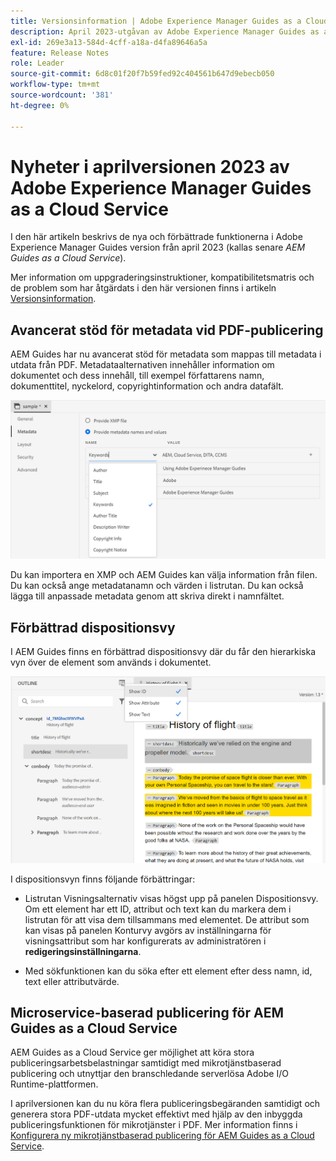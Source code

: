 ```yaml
---
title: Versionsinformation | Adobe Experience Manager Guides as a Cloud Service, aprilversion 2023
description: April 2023-utgåvan av Adobe Experience Manager Guides as a Cloud Service
exl-id: 269e3a13-584d-4cff-a18a-d4fa89646a5a
feature: Release Notes
role: Leader
source-git-commit: 6d8c01f20f7b59fed92c404561b647d9ebecb050
workflow-type: tm+mt
source-wordcount: '381'
ht-degree: 0%

---
```


# Nyheter i aprilversionen 2023 av Adobe Experience Manager Guides as a Cloud Service

I den här artikeln beskrivs de nya och förbättrade funktionerna i Adobe Experience Manager Guides version från april 2023 (kallas senare *AEM Guides as a Cloud Service*).

Mer information om uppgraderingsinstruktioner, kompatibilitetsmatris och de problem som har åtgärdats i den här versionen finns i artikeln [Versionsinformation](release-notes-2023-4-0.md).

## Avancerat stöd för metadata vid PDF-publicering

AEM Guides har nu avancerat stöd för metadata som mappas till metadata i utdata från PDF. Metadataalternativen innehåller information om dokumentet och dess innehåll, till exempel författarens namn, dokumenttitel, nyckelord, copyrightinformation och andra datafält.

<img src="assets/pdf-metadata.png" alt=" inbyggda PDF-metadata">

Du kan importera en XMP och AEM Guides kan välja information från filen. Du kan också ange metadatanamn och värden i listrutan. Du kan också lägga till anpassade metadata genom att skriva direkt i namnfältet.


## Förbättrad dispositionsvy

I AEM Guides finns en förbättrad dispositionsvy där du får den hierarkiska vyn över de element som används i dokumentet.

<img src="assets/select-element-content-outline-view_cs.png" alt=" inbyggda PDF-metadata">

I dispositionsvyn finns följande förbättringar:

* Listrutan Visningsalternativ visas högst upp på panelen Dispositionsvy. Om ett element har ett ID, attribut och text kan du markera dem i listrutan för att visa dem tillsammans med elementet. De attribut som kan visas på panelen Konturvy avgörs av inställningarna för visningsattribut som har konfigurerats av administratören i **redigeringsinställningarna**.

* Med sökfunktionen kan du söka efter ett element efter dess namn, id, text eller attributvärde.


## Microservice-baserad publicering för AEM Guides as a Cloud Service

AEM Guides as a Cloud Service ger möjlighet att köra stora publiceringsarbetsbelastningar samtidigt med mikrotjänstbaserad publicering och utnyttjar den branschledande serverlösa Adobe I/O Runtime-plattformen.

I aprilversionen kan du nu köra flera publiceringsbegäranden samtidigt och generera stora PDF-utdata mycket effektivt med hjälp av den inbyggda publiceringsfunktionen för mikrotjänster i PDF.
Mer information finns i [Konfigurera ny mikrotjänstbaserad publicering för AEM Guides as a Cloud Service](../knowledge-base/publishing/configure-microservices.md).
